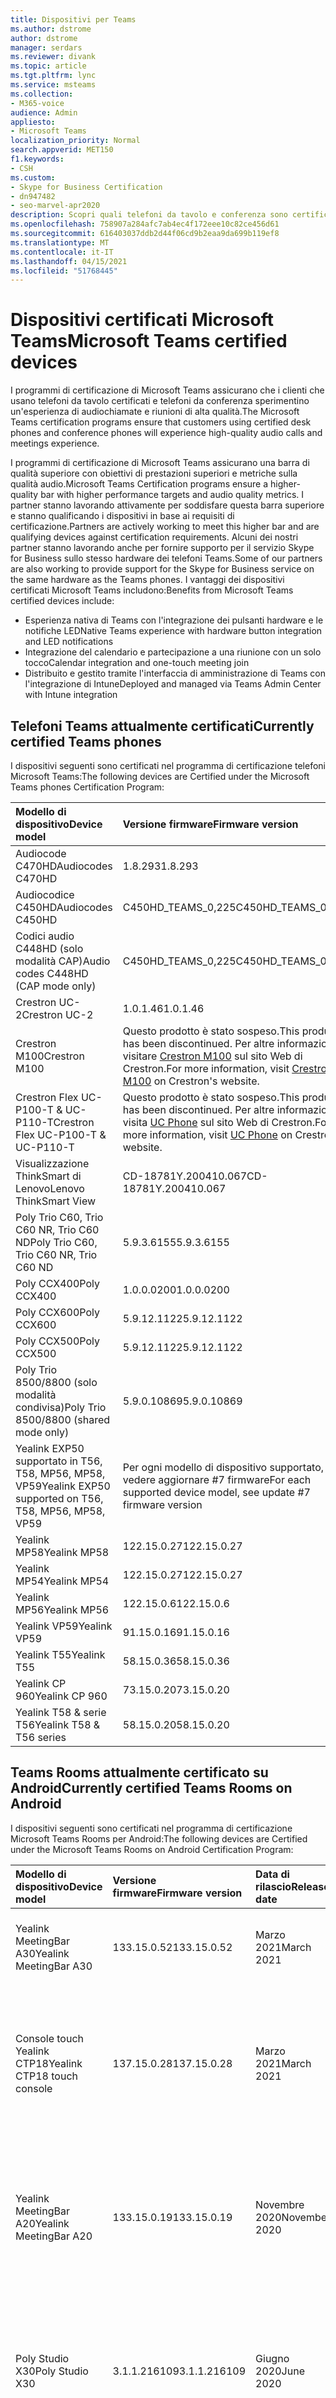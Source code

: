 ```yaml
---
title: Dispositivi per Teams
ms.author: dstrome
author: dstrome
manager: serdars
ms.reviewer: divank
ms.topic: article
ms.tgt.pltfrm: lync
ms.service: msteams
ms.collection:
- M365-voice
audience: Admin
appliesto:
- Microsoft Teams
localization_priority: Normal
search.appverid: MET150
f1.keywords:
- CSH
ms.custom:
- Skype for Business Certification
- dn947482
- seo-marvel-apr2020
description: Scopri quali telefoni da tavolo e conferenza sono certificati per Microsoft Teams per produrre i risultati migliori.
ms.openlocfilehash: 758907a284afc7ab4ec4f172eee10c82ce456d61
ms.sourcegitcommit: 616403037ddb2d44f06cd9b2eaa9da699b119ef8
ms.translationtype: MT
ms.contentlocale: it-IT
ms.lasthandoff: 04/15/2021
ms.locfileid: "51768445"
---
```

# <a name="microsoft-teams-certified-devices"></a><span data-ttu-id="6d711-103">Dispositivi certificati Microsoft Teams</span><span class="sxs-lookup"><span data-stu-id="6d711-103">Microsoft Teams certified devices</span></span>

<span data-ttu-id="6d711-104">I programmi di certificazione di Microsoft Teams assicurano che i clienti che usano telefoni da tavolo certificati e telefoni da conferenza sperimentino un'esperienza di audiochiamate e riunioni di alta qualità.</span><span class="sxs-lookup"><span data-stu-id="6d711-104">The Microsoft Teams certification programs ensure that customers using certified desk phones and conference phones will experience high-quality audio calls and meetings experience.</span></span>

<span data-ttu-id="6d711-105">I programmi di certificazione di Microsoft Teams assicurano una barra di qualità superiore con obiettivi di prestazioni superiori e metriche sulla qualità audio.</span><span class="sxs-lookup"><span data-stu-id="6d711-105">Microsoft Teams Certification programs ensure a higher-quality bar with higher performance targets and audio quality metrics.</span></span> <span data-ttu-id="6d711-106">I partner stanno lavorando attivamente per soddisfare questa barra superiore e stanno qualificando i dispositivi in base ai requisiti di certificazione.</span><span class="sxs-lookup"><span data-stu-id="6d711-106">Partners are actively working to meet this higher bar and are qualifying devices against certification requirements.</span></span> <span data-ttu-id="6d711-107">Alcuni dei nostri partner stanno lavorando anche per fornire supporto per il servizio Skype for Business sullo stesso hardware dei telefoni Teams.</span><span class="sxs-lookup"><span data-stu-id="6d711-107">Some of our partners are also working to provide support for the Skype for Business service on the same hardware as the Teams phones.</span></span> <span data-ttu-id="6d711-108">I vantaggi dei dispositivi certificati Microsoft Teams includono:</span><span class="sxs-lookup"><span data-stu-id="6d711-108">Benefits from Microsoft Teams certified devices include:</span></span>

- <span data-ttu-id="6d711-109">Esperienza nativa di Teams con l'integrazione dei pulsanti hardware e le notifiche LED</span><span class="sxs-lookup"><span data-stu-id="6d711-109">Native Teams experience with hardware button integration and LED notifications</span></span>
- <span data-ttu-id="6d711-110">Integrazione del calendario e partecipazione a una riunione con un solo tocco</span><span class="sxs-lookup"><span data-stu-id="6d711-110">Calendar integration and one-touch meeting join</span></span>
- <span data-ttu-id="6d711-111">Distribuito e gestito tramite l'interfaccia di amministrazione di Teams con l'integrazione di Intune</span><span class="sxs-lookup"><span data-stu-id="6d711-111">Deployed and managed via Teams Admin Center with Intune integration</span></span>

## <a name="currently-certified-teams-phones"></a><span data-ttu-id="6d711-112">Telefoni Teams attualmente certificati</span><span class="sxs-lookup"><span data-stu-id="6d711-112">Currently certified Teams phones</span></span>

<span data-ttu-id="6d711-113">I dispositivi seguenti sono certificati nel programma di certificazione telefoni Microsoft Teams:</span><span class="sxs-lookup"><span data-stu-id="6d711-113">The following devices are Certified under the Microsoft Teams phones Certification Program:</span></span>

|<span data-ttu-id="6d711-114">Modello di dispositivo</span><span class="sxs-lookup"><span data-stu-id="6d711-114">Device model</span></span>                         | <span data-ttu-id="6d711-115">Versione firmware</span><span class="sxs-lookup"><span data-stu-id="6d711-115">Firmware version</span></span>                                                                                                                                                                                                                           | <span data-ttu-id="6d711-116">Data di rilascio</span><span class="sxs-lookup"><span data-stu-id="6d711-116">Release date</span></span>
|:---------------------------------------|:-------------------------------------------------------------------------------------------------------------------------------------------------------------------------------------------------------------------------------------------|:-----------------------------|
| <span data-ttu-id="6d711-117">Audiocode C470HD</span><span class="sxs-lookup"><span data-stu-id="6d711-117">Audiocodes C470HD</span></span>                      | <span data-ttu-id="6d711-118">1.8.293</span><span class="sxs-lookup"><span data-stu-id="6d711-118">1.8.293</span></span>                                                  | <span data-ttu-id="6d711-119">Gennaio 2021</span><span class="sxs-lookup"><span data-stu-id="6d711-119">January 2021</span></span>                 |
| <span data-ttu-id="6d711-120">Audiocodice C450HD</span><span class="sxs-lookup"><span data-stu-id="6d711-120">Audiocodes C450HD</span></span>                      | <span data-ttu-id="6d711-121">C450HD_TEAMS_0,225</span><span class="sxs-lookup"><span data-stu-id="6d711-121">C450HD_TEAMS_0.225</span></span>                                       | <span data-ttu-id="6d711-122">Marzo 2019</span><span class="sxs-lookup"><span data-stu-id="6d711-122">March 2019</span></span>                   |
| <span data-ttu-id="6d711-123">Codici audio C448HD (solo modalità CAP)</span><span class="sxs-lookup"><span data-stu-id="6d711-123">Audio codes C448HD (CAP mode only)</span></span>      | <span data-ttu-id="6d711-124">C450HD_TEAMS_0,225</span><span class="sxs-lookup"><span data-stu-id="6d711-124">C450HD_TEAMS_0.225</span></span>                                       | <span data-ttu-id="6d711-125">Marzo 2019</span><span class="sxs-lookup"><span data-stu-id="6d711-125">March 2019</span></span>                   |
|<span data-ttu-id="6d711-126">Crestron UC-2</span><span class="sxs-lookup"><span data-stu-id="6d711-126">Crestron UC-2</span></span>                           |<span data-ttu-id="6d711-127">1.0.1.46</span><span class="sxs-lookup"><span data-stu-id="6d711-127">1.0.1.46</span></span>                                                  | <span data-ttu-id="6d711-128">Luglio 2020</span><span class="sxs-lookup"><span data-stu-id="6d711-128">July 2020</span></span>                    |
| <span data-ttu-id="6d711-129">Crestron M100</span><span class="sxs-lookup"><span data-stu-id="6d711-129">Crestron M100</span></span>                          | <span data-ttu-id="6d711-130">Questo prodotto è stato sospeso.</span><span class="sxs-lookup"><span data-stu-id="6d711-130">This product has been discontinued.</span></span> <span data-ttu-id="6d711-131">Per altre informazioni, visitare [Crestron M100](https://www.crestron.com/Products/Workspace-Solutions/Unified-Communications/Crestron-Flex-Tabletop-Conferencing-Systems/UC-M100-T) sul sito Web di Crestron.</span><span class="sxs-lookup"><span data-stu-id="6d711-131">For more information, visit [Crestron M100](https://www.crestron.com/Products/Workspace-Solutions/Unified-Communications/Crestron-Flex-Tabletop-Conferencing-Systems/UC-M100-T) on Crestron's website.</span></span> | <span data-ttu-id="6d711-132">Non più in produzione (11/5/2020)</span><span class="sxs-lookup"><span data-stu-id="6d711-132">Discontinued (5/11/2020)</span></span> |
| <span data-ttu-id="6d711-133">Crestron Flex UC-P100-T & UC-P110-T</span><span class="sxs-lookup"><span data-stu-id="6d711-133">Crestron Flex UC-P100-T & UC-P110-T</span></span>    | <span data-ttu-id="6d711-134">Questo prodotto è stato sospeso.</span><span class="sxs-lookup"><span data-stu-id="6d711-134">This product has been discontinued.</span></span> <span data-ttu-id="6d711-135">Per altre informazioni, visita [UC Phone](https://www.crestron.com/Products/Workspace-Solutions/Unified-Communications/Crestron-Flex-Accessories/UC-PHONE-T-PLUS) sul sito Web di Crestron.</span><span class="sxs-lookup"><span data-stu-id="6d711-135">For more information, visit [UC Phone](https://www.crestron.com/Products/Workspace-Solutions/Unified-Communications/Crestron-Flex-Accessories/UC-PHONE-T-PLUS) on Crestron's website.</span></span>                  | <span data-ttu-id="6d711-136">Non più in produzione (11/5/2020)</span><span class="sxs-lookup"><span data-stu-id="6d711-136">Discontinued (5/11/2020)</span></span> |
| <span data-ttu-id="6d711-137">Visualizzazione ThinkSmart di Lenovo</span><span class="sxs-lookup"><span data-stu-id="6d711-137">Lenovo ThinkSmart View</span></span>                 | <span data-ttu-id="6d711-138">CD-18781Y.200410.067</span><span class="sxs-lookup"><span data-stu-id="6d711-138">CD-18781Y.200410.067</span></span>                                                                                                                                                                                                                       | <span data-ttu-id="6d711-139">Aprile 2020</span><span class="sxs-lookup"><span data-stu-id="6d711-139">April 2020</span></span>                   |
| <span data-ttu-id="6d711-140">Poly Trio C60, Trio C60 NR, Trio C60 ND</span><span class="sxs-lookup"><span data-stu-id="6d711-140">Poly Trio C60, Trio C60 NR, Trio C60 ND</span></span> | <span data-ttu-id="6d711-141">5.9.3.6155</span><span class="sxs-lookup"><span data-stu-id="6d711-141">5.9.3.6155</span></span>                                                                                                                                                                                                                                 | <span data-ttu-id="6d711-142">Aprile 2020</span><span class="sxs-lookup"><span data-stu-id="6d711-142">April 2020</span></span>                   |
| <span data-ttu-id="6d711-143">Poly CCX400</span><span class="sxs-lookup"><span data-stu-id="6d711-143">Poly CCX400</span></span>                            | <span data-ttu-id="6d711-144">1.0.0.0200</span><span class="sxs-lookup"><span data-stu-id="6d711-144">1.0.0.0200</span></span>                                                                                                                                                                                                                                 | <span data-ttu-id="6d711-145">Gennaio 2020</span><span class="sxs-lookup"><span data-stu-id="6d711-145">January 2020</span></span>                 |
| <span data-ttu-id="6d711-146">Poly CCX600</span><span class="sxs-lookup"><span data-stu-id="6d711-146">Poly CCX600</span></span>                            | <span data-ttu-id="6d711-147">5.9.12.1122</span><span class="sxs-lookup"><span data-stu-id="6d711-147">5.9.12.1122</span></span>                                                                                                                                                                                                                                | <span data-ttu-id="6d711-148">Gennaio 2020</span><span class="sxs-lookup"><span data-stu-id="6d711-148">January 2020</span></span>                 |
| <span data-ttu-id="6d711-149">Poly CCX500</span><span class="sxs-lookup"><span data-stu-id="6d711-149">Poly CCX500</span></span>                            | <span data-ttu-id="6d711-150">5.9.12.1122</span><span class="sxs-lookup"><span data-stu-id="6d711-150">5.9.12.1122</span></span>                                                                                                                                                                                                                                | <span data-ttu-id="6d711-151">Dicembre 2019</span><span class="sxs-lookup"><span data-stu-id="6d711-151">December 2019</span></span>                |
| <span data-ttu-id="6d711-152">Poly Trio 8500/8800 (solo modalità condivisa)</span><span class="sxs-lookup"><span data-stu-id="6d711-152">Poly Trio 8500/8800 (shared mode only)</span></span> | <span data-ttu-id="6d711-153">5.9.0.10869</span><span class="sxs-lookup"><span data-stu-id="6d711-153">5.9.0.10869</span></span>                                                                                                                                                                                                                                | <span data-ttu-id="6d711-154">Giugno 2019</span><span class="sxs-lookup"><span data-stu-id="6d711-154">June 2019</span></span>                    |
| <span data-ttu-id="6d711-155">Yealink EXP50 supportato in T56, T58, MP56, MP58, VP59</span><span class="sxs-lookup"><span data-stu-id="6d711-155">Yealink EXP50 supported on T56, T58, MP56, MP58, VP59</span></span>| <span data-ttu-id="6d711-156">Per ogni modello di dispositivo supportato, vedere aggiornare #7 firmware</span><span class="sxs-lookup"><span data-stu-id="6d711-156">For each supported device model, see update #7 firmware version</span></span> | <span data-ttu-id="6d711-157">Gennaio 2021</span><span class="sxs-lookup"><span data-stu-id="6d711-157">January 2021</span></span> |
| <span data-ttu-id="6d711-158">Yealink MP58</span><span class="sxs-lookup"><span data-stu-id="6d711-158">Yealink MP58</span></span> | <span data-ttu-id="6d711-159">122.15.0.27</span><span class="sxs-lookup"><span data-stu-id="6d711-159">122.15.0.27</span></span>| <span data-ttu-id="6d711-160">Dicembre 2020</span><span class="sxs-lookup"><span data-stu-id="6d711-160">December 2020</span></span> |
| <span data-ttu-id="6d711-161">Yealink MP54</span><span class="sxs-lookup"><span data-stu-id="6d711-161">Yealink MP54</span></span> | <span data-ttu-id="6d711-162">122.15.0.27</span><span class="sxs-lookup"><span data-stu-id="6d711-162">122.15.0.27</span></span>| <span data-ttu-id="6d711-163">Novembre 2020</span><span class="sxs-lookup"><span data-stu-id="6d711-163">November 2020</span></span> |
| <span data-ttu-id="6d711-164">Yealink MP56</span><span class="sxs-lookup"><span data-stu-id="6d711-164">Yealink MP56</span></span> | <span data-ttu-id="6d711-165">122.15.0.6</span><span class="sxs-lookup"><span data-stu-id="6d711-165">122.15.0.6</span></span> | <span data-ttu-id="6d711-166">Marzo 2020</span><span class="sxs-lookup"><span data-stu-id="6d711-166">March 2020</span></span>    |
| <span data-ttu-id="6d711-167">Yealink VP59</span><span class="sxs-lookup"><span data-stu-id="6d711-167">Yealink VP59</span></span> | <span data-ttu-id="6d711-168">91.15.0.16</span><span class="sxs-lookup"><span data-stu-id="6d711-168">91.15.0.16</span></span> | <span data-ttu-id="6d711-169">Giugno 2019</span><span class="sxs-lookup"><span data-stu-id="6d711-169">June 2019</span></span>     |
| <span data-ttu-id="6d711-170">Yealink T55</span><span class="sxs-lookup"><span data-stu-id="6d711-170">Yealink T55</span></span>  | <span data-ttu-id="6d711-171">58.15.0.36</span><span class="sxs-lookup"><span data-stu-id="6d711-171">58.15.0.36</span></span> | <span data-ttu-id="6d711-172">Maggio 2019</span><span class="sxs-lookup"><span data-stu-id="6d711-172">May 2019</span></span>      |
| <span data-ttu-id="6d711-173">Yealink CP 960</span><span class="sxs-lookup"><span data-stu-id="6d711-173">Yealink CP 960</span></span>| <span data-ttu-id="6d711-174">73.15.0.20</span><span class="sxs-lookup"><span data-stu-id="6d711-174">73.15.0.20</span></span> | <span data-ttu-id="6d711-175">Dicembre 2018</span><span class="sxs-lookup"><span data-stu-id="6d711-175">December 2018</span></span>|
| <span data-ttu-id="6d711-176">Yealink T58 & serie T56</span><span class="sxs-lookup"><span data-stu-id="6d711-176">Yealink T58 & T56 series</span></span> | <span data-ttu-id="6d711-177">58.15.0.20</span><span class="sxs-lookup"><span data-stu-id="6d711-177">58.15.0.20</span></span> | <span data-ttu-id="6d711-178">Dicembre 2018</span><span class="sxs-lookup"><span data-stu-id="6d711-178">December 2018</span></span> |

## <a name="currently-certified-teams-rooms-on-android"></a><span data-ttu-id="6d711-179">Teams Rooms attualmente certificato su Android</span><span class="sxs-lookup"><span data-stu-id="6d711-179">Currently certified Teams Rooms on Android</span></span>

<span data-ttu-id="6d711-180">I dispositivi seguenti sono certificati nel programma di certificazione Microsoft Teams Rooms per Android:</span><span class="sxs-lookup"><span data-stu-id="6d711-180">The following devices are Certified under the Microsoft Teams Rooms on Android Certification Program:</span></span>

| <span data-ttu-id="6d711-181">Modello di dispositivo</span><span class="sxs-lookup"><span data-stu-id="6d711-181">Device model</span></span> | <span data-ttu-id="6d711-182">Versione firmware</span><span class="sxs-lookup"><span data-stu-id="6d711-182">Firmware version</span></span> | <span data-ttu-id="6d711-183">Data di rilascio</span><span class="sxs-lookup"><span data-stu-id="6d711-183">Release date</span></span>  | <span data-ttu-id="6d711-184">Dimensioni della sala</span><span class="sxs-lookup"><span data-stu-id="6d711-184">Room size</span></span>                                        |
|:------------------------|:-----------------|:--------------|:----------------------------------------------------------|
| <span data-ttu-id="6d711-185">Yealink MeetingBar A30</span><span class="sxs-lookup"><span data-stu-id="6d711-185">Yealink MeetingBar A30</span></span>       | <span data-ttu-id="6d711-186">133.15.0.52</span><span class="sxs-lookup"><span data-stu-id="6d711-186">133.15.0.52</span></span>    | <span data-ttu-id="6d711-187">Marzo 2021</span><span class="sxs-lookup"><span data-stu-id="6d711-187">March 2021</span></span> | <span data-ttu-id="6d711-188">Sala di medie dimensioni (4,5 m x 6m)</span><span class="sxs-lookup"><span data-stu-id="6d711-188">Medium size room (4.5m x 6m)</span></span> |
| <span data-ttu-id="6d711-189">Console touch Yealink CTP18</span><span class="sxs-lookup"><span data-stu-id="6d711-189">Yealink CTP18 touch console</span></span>  | <span data-ttu-id="6d711-190">137.15.0.28</span><span class="sxs-lookup"><span data-stu-id="6d711-190">137.15.0.28</span></span>    | <span data-ttu-id="6d711-191">Marzo 2021</span><span class="sxs-lookup"><span data-stu-id="6d711-191">March 2021</span></span> | <span data-ttu-id="6d711-192">Compatibile con Yealink MeetingBar A20 e Yealink MeetingBar A30</span><span class="sxs-lookup"><span data-stu-id="6d711-192">Compatible with Yealink MeetingBar A20 and Yealink MeetingBar A30</span></span> |
| <span data-ttu-id="6d711-193">Yealink MeetingBar A20</span><span class="sxs-lookup"><span data-stu-id="6d711-193">Yealink MeetingBar A20</span></span>  | <span data-ttu-id="6d711-194">133.15.0.19</span><span class="sxs-lookup"><span data-stu-id="6d711-194">133.15.0.19</span></span>      | <span data-ttu-id="6d711-195">Novembre 2020</span><span class="sxs-lookup"><span data-stu-id="6d711-195">November 2020</span></span> | <span data-ttu-id="6d711-196">Focus room(3m x 3m)</span><span class="sxs-lookup"><span data-stu-id="6d711-196">Focus room(3m x 3m)</span></span> </br> <span data-ttu-id="6d711-197">Sala riunioni di piccole dimensioni(4,5 m x 4,5 m)</span><span class="sxs-lookup"><span data-stu-id="6d711-197">Small meeting room(4.5m x 4.5m)</span></span> |
| <span data-ttu-id="6d711-198">Poly Studio X30</span><span class="sxs-lookup"><span data-stu-id="6d711-198">Poly Studio X30</span></span>         | <span data-ttu-id="6d711-199">3.1.1.216109</span><span class="sxs-lookup"><span data-stu-id="6d711-199">3.1.1.216109</span></span>     | <span data-ttu-id="6d711-200">Giugno 2020</span><span class="sxs-lookup"><span data-stu-id="6d711-200">June 2020</span></span>     | <span data-ttu-id="6d711-201">Focus room(3m x 3m)</span><span class="sxs-lookup"><span data-stu-id="6d711-201">Focus room(3m x 3m)</span></span> </br> <span data-ttu-id="6d711-202">Sala riunioni di piccole dimensioni(4,5 m x 4,5 m)</span><span class="sxs-lookup"><span data-stu-id="6d711-202">Small meeting room(4.5m x 4.5m)</span></span> |
| <span data-ttu-id="6d711-203">Poly Studio X50</span><span class="sxs-lookup"><span data-stu-id="6d711-203">Poly Studio X50</span></span>         | <span data-ttu-id="6d711-204">3.1.1.216109</span><span class="sxs-lookup"><span data-stu-id="6d711-204">3.1.1.216109</span></span>     | <span data-ttu-id="6d711-205">Giugno 2020</span><span class="sxs-lookup"><span data-stu-id="6d711-205">June 2020</span></span>     | <span data-ttu-id="6d711-206">Focus room(3m x 3m)</span><span class="sxs-lookup"><span data-stu-id="6d711-206">Focus room(3m x 3m)</span></span> </br> <span data-ttu-id="6d711-207">Sala riunioni di piccole dimensioni(4,5 m x 4,5 m)</span><span class="sxs-lookup"><span data-stu-id="6d711-207">Small meeting room(4.5m x 4.5m)</span></span> |
| <span data-ttu-id="6d711-208">Poly TC8</span><span class="sxs-lookup"><span data-stu-id="6d711-208">Poly TC8</span></span>                | <span data-ttu-id="6d711-209">3.3.2.210441</span><span class="sxs-lookup"><span data-stu-id="6d711-209">3.3.2.210441</span></span>     | <span data-ttu-id="6d711-210">Marzo 2021</span><span class="sxs-lookup"><span data-stu-id="6d711-210">March 2021</span></span>    | <span data-ttu-id="6d711-211">Compatibile con Poly Studio X30 e Poly Studio X50</span><span class="sxs-lookup"><span data-stu-id="6d711-211">Compatible with Poly Studio X30 and Poly Studio X50</span></span> |
| <span data-ttu-id="6d711-212">Yealink VC210</span><span class="sxs-lookup"><span data-stu-id="6d711-212">Yealink VC210</span></span>           | <span data-ttu-id="6d711-213">118.15.0.14</span><span class="sxs-lookup"><span data-stu-id="6d711-213">118.15.0.14</span></span>      | <span data-ttu-id="6d711-214">Febbraio 2020</span><span class="sxs-lookup"><span data-stu-id="6d711-214">February 2020</span></span> | <span data-ttu-id="6d711-215">Focus room(3m x 3m)</span><span class="sxs-lookup"><span data-stu-id="6d711-215">Focus room(3m x 3m)</span></span> </br> <span data-ttu-id="6d711-216">Sala riunioni di piccole dimensioni(4,5 m x 4,5 m)</span><span class="sxs-lookup"><span data-stu-id="6d711-216">Small meeting room(4.5m x 4.5m)</span></span> |

## <a name="currently-certified-teams-displays"></a><span data-ttu-id="6d711-217">Schermi di Teams attualmente certificati</span><span class="sxs-lookup"><span data-stu-id="6d711-217">Currently certified Teams Displays</span></span>

<span data-ttu-id="6d711-218">I dispositivi seguenti sono certificati nel programma di certificazione Microsoft Teams Displays Android:</span><span class="sxs-lookup"><span data-stu-id="6d711-218">The following devices are Certified under the Microsoft Teams Displays Android Certification Program:</span></span>

| <span data-ttu-id="6d711-219">Modello di dispositivo</span><span class="sxs-lookup"><span data-stu-id="6d711-219">Device model</span></span> | <span data-ttu-id="6d711-220">Versione firmware</span><span class="sxs-lookup"><span data-stu-id="6d711-220">Firmware version</span></span> | <span data-ttu-id="6d711-221">Data di rilascio</span><span class="sxs-lookup"><span data-stu-id="6d711-221">Release date</span></span>  |
|:------------------------|:-----------------|:--------------|
|<span data-ttu-id="6d711-222">Visualizzazione ThinkSmart di Lenovo</span><span class="sxs-lookup"><span data-stu-id="6d711-222">Lenovo ThinkSmart View</span></span>|<span data-ttu-id="6d711-223">CD-18781Y.201006.099</span><span class="sxs-lookup"><span data-stu-id="6d711-223">CD-18781Y.201006.099</span></span>|<span data-ttu-id="6d711-224">Ottobre 2020</span><span class="sxs-lookup"><span data-stu-id="6d711-224">October 2020</span></span> |

## <a name="currently-certified-teams-panels"></a><span data-ttu-id="6d711-225">Pannelli di Teams attualmente certificati</span><span class="sxs-lookup"><span data-stu-id="6d711-225">Currently certified Teams panels</span></span>
<span data-ttu-id="6d711-226">I dispositivi seguenti sono certificati nel programma di certificazione dei pannelli di Microsoft Teams:</span><span class="sxs-lookup"><span data-stu-id="6d711-226">The following devices are Certified under the Microsoft Teams panels Certification Program:</span></span>

| <span data-ttu-id="6d711-227">Modello di dispositivo</span><span class="sxs-lookup"><span data-stu-id="6d711-227">Device model</span></span>| <span data-ttu-id="6d711-228">Versione firmware</span><span class="sxs-lookup"><span data-stu-id="6d711-228">Firmware version</span></span> | <span data-ttu-id="6d711-229">Data di rilascio</span><span class="sxs-lookup"><span data-stu-id="6d711-229">Release date</span></span>  |                                         
|:------------------------|:-----------------|:--------------|
|<span data-ttu-id="6d711-230">Crestron TSS-770</span><span class="sxs-lookup"><span data-stu-id="6d711-230">Crestron TSS-770</span></span> | <span data-ttu-id="6d711-231">1.003.0082</span><span class="sxs-lookup"><span data-stu-id="6d711-231">1.003.0082</span></span> |<span data-ttu-id="6d711-232">Febbraio 2021</span><span class="sxs-lookup"><span data-stu-id="6d711-232">February 2021</span></span> |
|<span data-ttu-id="6d711-233">Crestron TSS-1070</span><span class="sxs-lookup"><span data-stu-id="6d711-233">Crestron TSS-1070</span></span> | <span data-ttu-id="6d711-234">1.003.0082</span><span class="sxs-lookup"><span data-stu-id="6d711-234">1.003.0082</span></span> |<span data-ttu-id="6d711-235">Febbraio 2021</span><span class="sxs-lookup"><span data-stu-id="6d711-235">February 2021</span></span> |

### <a name="product-release-information-for-teams-phones"></a><span data-ttu-id="6d711-236">Informazioni sulla versione del prodotto per i telefoni Teams</span><span class="sxs-lookup"><span data-stu-id="6d711-236">Product release information for Teams phones</span></span>

<span data-ttu-id="6d711-237">Di seguito sono riportate le versioni più recenti dell'app per telefono e del firmware di Teams.</span><span class="sxs-lookup"><span data-stu-id="6d711-237">The following are the latest Teams phone app and firmware versions.</span></span>

#### <a name="app-versions"></a><span data-ttu-id="6d711-238">Versioni delle app</span><span class="sxs-lookup"><span data-stu-id="6d711-238">App versions</span></span>

| <span data-ttu-id="6d711-239">Rilascio del prodotto</span><span class="sxs-lookup"><span data-stu-id="6d711-239">Product release</span></span> | <span data-ttu-id="6d711-240">Data di rilascio</span><span class="sxs-lookup"><span data-stu-id="6d711-240">Release date</span></span>  | <span data-ttu-id="6d711-241">Versione dell'app Microsoft Teams</span><span class="sxs-lookup"><span data-stu-id="6d711-241">Microsoft Teams app version</span></span> | <span data-ttu-id="6d711-242">Versione del portale aziendale</span><span class="sxs-lookup"><span data-stu-id="6d711-242">Company Portal version</span></span> | <span data-ttu-id="6d711-243">Versione dell'agente di amministrazione</span><span class="sxs-lookup"><span data-stu-id="6d711-243">Admin Agent version</span></span> |
|:----------------|:--------------|:----------------------------|:-----------------------|:--------------------|
| <span data-ttu-id="6d711-244">Aggiornamento #1A 2021</span><span class="sxs-lookup"><span data-stu-id="6d711-244">2021 Update #1A</span></span> | <span data-ttu-id="6d711-245">5 aprile 2021</span><span class="sxs-lookup"><span data-stu-id="6d711-245">April 5th, 2021</span></span>  |<span data-ttu-id="6d711-246">1449/1.0.94.2021033002</span><span class="sxs-lookup"><span data-stu-id="6d711-246">1449/1.0.94.2021033002</span></span>|  <span data-ttu-id="6d711-247">5.0.5045.0</span><span class="sxs-lookup"><span data-stu-id="6d711-247">5.0.5045.0</span></span> |  <span data-ttu-id="6d711-248">1.0.0.202101280722.product (253)</span><span class="sxs-lookup"><span data-stu-id="6d711-248">1.0.0.202101280722.product (253)</span></span> |
| <span data-ttu-id="6d711-249">Aggiornamento 2021 #1</span><span class="sxs-lookup"><span data-stu-id="6d711-249">2021 Update #1</span></span>  | <span data-ttu-id="6d711-250">26 marzo 2021</span><span class="sxs-lookup"><span data-stu-id="6d711-250">March 26, 2021</span></span>  |<span data-ttu-id="6d711-251">1449/1.0.94.2021022403</span><span class="sxs-lookup"><span data-stu-id="6d711-251">1449/1.0.94.2021022403</span></span> |  <span data-ttu-id="6d711-252">5.0.5045.0</span><span class="sxs-lookup"><span data-stu-id="6d711-252">5.0.5045.0</span></span> |  <span data-ttu-id="6d711-253">1.0.0.202101280722.product (253)</span><span class="sxs-lookup"><span data-stu-id="6d711-253">1.0.0.202101280722.product (253)</span></span> |
| <span data-ttu-id="6d711-254">Aggiornamento 2020 #7</span><span class="sxs-lookup"><span data-stu-id="6d711-254">2020 Update #7</span></span>  | <span data-ttu-id="6d711-255">8 dicembre 2020</span><span class="sxs-lookup"><span data-stu-id="6d711-255">December 8, 2020</span></span>  |<span data-ttu-id="6d711-256">1449/1.0.94.2020111101</span><span class="sxs-lookup"><span data-stu-id="6d711-256">1449/1.0.94.2020111101</span></span> | <span data-ttu-id="6d711-257">5.0.4927.0</span><span class="sxs-lookup"><span data-stu-id="6d711-257">5.0.4927.0</span></span>            | <span data-ttu-id="6d711-258">1.0.0.202010121132.product (223)</span><span class="sxs-lookup"><span data-stu-id="6d711-258">1.0.0.202010121132.product (223)</span></span> |
| <span data-ttu-id="6d711-259">Aggiornamento 2020 #6</span><span class="sxs-lookup"><span data-stu-id="6d711-259">2020 Update #6</span></span>  | <span data-ttu-id="6d711-260">12 ottobre 2020</span><span class="sxs-lookup"><span data-stu-id="6d711-260">October 12, 2020</span></span>  |<span data-ttu-id="6d711-261">1449/1.0.94.2020091801</span><span class="sxs-lookup"><span data-stu-id="6d711-261">1449/1.0.94.2020091801</span></span>     | <span data-ttu-id="6d711-262">5.0.4912.0</span><span class="sxs-lookup"><span data-stu-id="6d711-262">5.0.4912.0</span></span>             | <span data-ttu-id="6d711-263">1.0.0.202006290446.product(216)</span><span class="sxs-lookup"><span data-stu-id="6d711-263">1.0.0.202006290446.product(216)</span></span> |
| <span data-ttu-id="6d711-264">Aggiornamento 2020 #5</span><span class="sxs-lookup"><span data-stu-id="6d711-264">2020 Update #5</span></span>  | <span data-ttu-id="6d711-265">31 agosto 2020</span><span class="sxs-lookup"><span data-stu-id="6d711-265">August 31, 2020</span></span> | <span data-ttu-id="6d711-266">1449/1.0.94.2020071702</span><span class="sxs-lookup"><span data-stu-id="6d711-266">1449/1.0.94.2020071702</span></span>    | <span data-ttu-id="6d711-267">5.0.4867.0</span><span class="sxs-lookup"><span data-stu-id="6d711-267">5.0.4867.0</span></span>             | <span data-ttu-id="6d711-268">1.0.0.202006290446.product(216)</span><span class="sxs-lookup"><span data-stu-id="6d711-268">1.0.0.202006290446.product(216)</span></span> |
| <span data-ttu-id="6d711-269">Aggiornamento 2020 #4</span><span class="sxs-lookup"><span data-stu-id="6d711-269">2020 Update #4</span></span>  | <span data-ttu-id="6d711-270">30 giugno 2020</span><span class="sxs-lookup"><span data-stu-id="6d711-270">June 30, 2020</span></span> | <span data-ttu-id="6d711-271">1449/1.0.94.2020051601</span><span class="sxs-lookup"><span data-stu-id="6d711-271">1449/1.0.94.2020051601</span></span>      | <span data-ttu-id="6d711-272">5.0.4771.0</span><span class="sxs-lookup"><span data-stu-id="6d711-272">5.0.4771.0</span></span>             | <span data-ttu-id="6d711-273">1.0.0.202005060552</span><span class="sxs-lookup"><span data-stu-id="6d711-273">1.0.0.202005060552</span></span>  |
| <span data-ttu-id="6d711-274">Aggiornamento 2020 #3</span><span class="sxs-lookup"><span data-stu-id="6d711-274">2020 Update #3</span></span>  | <span data-ttu-id="6d711-275">13 maggio 2020</span><span class="sxs-lookup"><span data-stu-id="6d711-275">May 13, 2020</span></span>  | <span data-ttu-id="6d711-276">1449/1.0.94.2020040801</span><span class="sxs-lookup"><span data-stu-id="6d711-276">1449/1.0.94.2020040801</span></span>      | <span data-ttu-id="6d711-277">5.0.4715.0</span><span class="sxs-lookup"><span data-stu-id="6d711-277">5.0.4715.0</span></span>             | <span data-ttu-id="6d711-278">1.210</span><span class="sxs-lookup"><span data-stu-id="6d711-278">1.210</span></span>               |

#### <a name="firmware-versions"></a><span data-ttu-id="6d711-279">Versioni firmware</span><span class="sxs-lookup"><span data-stu-id="6d711-279">Firmware versions</span></span>

<span data-ttu-id="6d711-280">Quando si installa una nuova versione del firmware nel dispositivo, è possibile determinare le versioni installate corrispondenti dell'app Microsoft Teams, del portale aziendale e dell'agente di amministrazione.</span><span class="sxs-lookup"><span data-stu-id="6d711-280">When you install a new firmware version on your device, you can determine the corresponding installed versions of the Microsoft Teams app, Company Portal, and Admin Agent.</span></span> <span data-ttu-id="6d711-281">Trovare la versione del prodotto nella **colonna Rilascio** prodotto incluso e quindi cercare il rilascio del prodotto nella tabella delle versioni **delle app** precedente.</span><span class="sxs-lookup"><span data-stu-id="6d711-281">Find the product release in the **Included product release** column, and then look up the product release in the preceding **App versions** table.</span></span>

| <span data-ttu-id="6d711-282">Modello di dispositivo</span><span class="sxs-lookup"><span data-stu-id="6d711-282">Device model</span></span>        | <span data-ttu-id="6d711-283">Versione firmware</span><span class="sxs-lookup"><span data-stu-id="6d711-283">Firmware version</span></span>     | <span data-ttu-id="6d711-284">Rilascio del prodotto incluso</span><span class="sxs-lookup"><span data-stu-id="6d711-284">Included product release</span></span>  |
|:--------------------|:---------------------|:-------------------------|
| <span data-ttu-id="6d711-285">Poly Trio C60</span><span class="sxs-lookup"><span data-stu-id="6d711-285">Poly Trio C60</span></span>   | <span data-ttu-id="6d711-286">7.0.2.1071</span><span class="sxs-lookup"><span data-stu-id="6d711-286">7.0.2.1071</span></span>  | <span data-ttu-id="6d711-287">Aggiornamento 2021 #1</span><span class="sxs-lookup"><span data-stu-id="6d711-287">2021 Update #1</span></span>                        |
| <span data-ttu-id="6d711-288">CCX400/CCX500/CCX600</span><span class="sxs-lookup"><span data-stu-id="6d711-288">CCX400/CCX500/CCX600</span></span>   | <span data-ttu-id="6d711-289">7.0.2.1072</span><span class="sxs-lookup"><span data-stu-id="6d711-289">7.0.2.1072</span></span>  | <span data-ttu-id="6d711-290">Aggiornamento 2021 #1</span><span class="sxs-lookup"><span data-stu-id="6d711-290">2021 Update #1</span></span>                 |
| <span data-ttu-id="6d711-291">Codici audio C448HD/C450HD/C470HD</span><span class="sxs-lookup"><span data-stu-id="6d711-291">Audio Codes C448HD/C450HD/C470HD</span></span>   | <span data-ttu-id="6d711-292">1.10.120</span><span class="sxs-lookup"><span data-stu-id="6d711-292">1.10.120</span></span>  | <span data-ttu-id="6d711-293">Aggiornamento 2021 #1</span><span class="sxs-lookup"><span data-stu-id="6d711-293">2021 Update #1</span></span>       |
| <span data-ttu-id="6d711-294">Yealink T55/T56/T58</span><span class="sxs-lookup"><span data-stu-id="6d711-294">Yealink T55/T56/T58</span></span>   | <span data-ttu-id="6d711-295">58.15.0.124</span><span class="sxs-lookup"><span data-stu-id="6d711-295">58.15.0.124</span></span>  | <span data-ttu-id="6d711-296">Aggiornamento 2021 #1</span><span class="sxs-lookup"><span data-stu-id="6d711-296">2021 Update #1</span></span>                      |
| <span data-ttu-id="6d711-297">Yealink VP59</span><span class="sxs-lookup"><span data-stu-id="6d711-297">Yealink VP59</span></span>   | <span data-ttu-id="6d711-298">91.15.0.58</span><span class="sxs-lookup"><span data-stu-id="6d711-298">91.15.0.58</span></span>  | <span data-ttu-id="6d711-299">Aggiornamento 2021 #1</span><span class="sxs-lookup"><span data-stu-id="6d711-299">2021 Update #1</span></span>                              |
| <span data-ttu-id="6d711-300">Yealink CP960</span><span class="sxs-lookup"><span data-stu-id="6d711-300">Yealink CP960</span></span>  |<span data-ttu-id="6d711-301">73.15.0.117</span><span class="sxs-lookup"><span data-stu-id="6d711-301">73.15.0.117</span></span>  | <span data-ttu-id="6d711-302">Aggiornamento 2021 #1</span><span class="sxs-lookup"><span data-stu-id="6d711-302">2021 Update #1</span></span>                              |
| <span data-ttu-id="6d711-303">Yealink MP56/MP54/MP58</span><span class="sxs-lookup"><span data-stu-id="6d711-303">Yealink MP56/MP54/MP58</span></span>  |<span data-ttu-id="6d711-304">122.15.0.36</span><span class="sxs-lookup"><span data-stu-id="6d711-304">122.15.0.36</span></span>  | <span data-ttu-id="6d711-305">Aggiornamento 2021 #1</span><span class="sxs-lookup"><span data-stu-id="6d711-305">2021 Update #1</span></span>                     |
| <span data-ttu-id="6d711-306">Crestron UC-2</span><span class="sxs-lookup"><span data-stu-id="6d711-306">Crestron UC-2</span></span>  |<span data-ttu-id="6d711-307">1.0.3.52</span><span class="sxs-lookup"><span data-stu-id="6d711-307">1.0.3.52</span></span> | <span data-ttu-id="6d711-308">Aggiornamento 2021 #1</span><span class="sxs-lookup"><span data-stu-id="6d711-308">2021 Update #1</span></span> |
| <span data-ttu-id="6d711-309">AudioCodes C448HD</span><span class="sxs-lookup"><span data-stu-id="6d711-309">AudioCodes C448HD</span></span>   | <span data-ttu-id="6d711-310">C450HD_TEAMS_1.8.288</span><span class="sxs-lookup"><span data-stu-id="6d711-310">C450HD_TEAMS_1.8.288</span></span>  | <span data-ttu-id="6d711-311">Aggiornamento 2020 #7</span><span class="sxs-lookup"><span data-stu-id="6d711-311">2020 Update #7</span></span>           |
| <span data-ttu-id="6d711-312">AudioCodes C450HD</span><span class="sxs-lookup"><span data-stu-id="6d711-312">AudioCodes C450HD</span></span>   | <span data-ttu-id="6d711-313">C450HD_TEAMS_1.8.288</span><span class="sxs-lookup"><span data-stu-id="6d711-313">C450HD_TEAMS_1.8.288</span></span>  | <span data-ttu-id="6d711-314">Aggiornamento 2020 #7</span><span class="sxs-lookup"><span data-stu-id="6d711-314">2020 Update #7</span></span>           |
| <span data-ttu-id="6d711-315">Crestron UC-2</span><span class="sxs-lookup"><span data-stu-id="6d711-315">Crestron UC-2</span></span>       | <span data-ttu-id="6d711-316">1.0.2.53</span><span class="sxs-lookup"><span data-stu-id="6d711-316">1.0.2.53</span></span>              | <span data-ttu-id="6d711-317">Aggiornamento 2020 #7</span><span class="sxs-lookup"><span data-stu-id="6d711-317">2020 Update #7</span></span>            |
| <span data-ttu-id="6d711-318">Visualizzazione ThinkSmart di Lenovo</span><span class="sxs-lookup"><span data-stu-id="6d711-318">Lenovo ThinkSmart View</span></span>|<span data-ttu-id="6d711-319">CD-18781Y.200922.098</span><span class="sxs-lookup"><span data-stu-id="6d711-319">CD-18781Y.200922.098</span></span> | <span data-ttu-id="6d711-320">Aggiornamento 2020 #6</span><span class="sxs-lookup"><span data-stu-id="6d711-320">2020 Update #6</span></span>           |
| <span data-ttu-id="6d711-321">Poly CCX400</span><span class="sxs-lookup"><span data-stu-id="6d711-321">Poly CCX400</span></span>         | <span data-ttu-id="6d711-322">6.2.23.0202</span><span class="sxs-lookup"><span data-stu-id="6d711-322">6.2.23.0202</span></span>       | <span data-ttu-id="6d711-323">Aggiornamento 2020 #7</span><span class="sxs-lookup"><span data-stu-id="6d711-323">2020 Update #7</span></span>           |
| <span data-ttu-id="6d711-324">Poly CCX500/CCX600</span><span class="sxs-lookup"><span data-stu-id="6d711-324">Poly CCX500/CCX600</span></span>  | <span data-ttu-id="6d711-325">6.2.23.0202</span><span class="sxs-lookup"><span data-stu-id="6d711-325">6.2.23.0202</span></span>         | <span data-ttu-id="6d711-326">Aggiornamento 2020 #7</span><span class="sxs-lookup"><span data-stu-id="6d711-326">2020 Update #7</span></span>          |
| <span data-ttu-id="6d711-327">Poly Trio C60</span><span class="sxs-lookup"><span data-stu-id="6d711-327">Poly Trio C60</span></span>       | <span data-ttu-id="6d711-328">6.2.23.0202</span><span class="sxs-lookup"><span data-stu-id="6d711-328">6.2.23.0202</span></span>          | <span data-ttu-id="6d711-329">Aggiornamento 2020 #7</span><span class="sxs-lookup"><span data-stu-id="6d711-329">2020 Update #7</span></span>          |
| <span data-ttu-id="6d711-330">Yealink T55/T56/T58</span><span class="sxs-lookup"><span data-stu-id="6d711-330">Yealink T55/T56/T58</span></span> | <span data-ttu-id="6d711-331">58.15.0.122</span><span class="sxs-lookup"><span data-stu-id="6d711-331">58.15.0.122</span></span>       | <span data-ttu-id="6d711-332">Aggiornamento 2020 #7</span><span class="sxs-lookup"><span data-stu-id="6d711-332">2020 Update #7</span></span>           |
| <span data-ttu-id="6d711-333">Yealink MP56</span><span class="sxs-lookup"><span data-stu-id="6d711-333">Yealink MP56</span></span>        | <span data-ttu-id="6d711-334">122.15.0.33</span><span class="sxs-lookup"><span data-stu-id="6d711-334">122.15.0.33</span></span>         | <span data-ttu-id="6d711-335">Aggiornamento 2020 #7</span><span class="sxs-lookup"><span data-stu-id="6d711-335">2020 Update #7</span></span>           |
| <span data-ttu-id="6d711-336">Yealink VP59</span><span class="sxs-lookup"><span data-stu-id="6d711-336">Yealink VP59</span></span>        | <span data-ttu-id="6d711-337">91.15.0.54</span><span class="sxs-lookup"><span data-stu-id="6d711-337">91.15.0.54</span></span>         | <span data-ttu-id="6d711-338">Aggiornamento 2020 #7</span><span class="sxs-lookup"><span data-stu-id="6d711-338">2020 Update #7</span></span>           |
| <span data-ttu-id="6d711-339">Yealink CP960</span><span class="sxs-lookup"><span data-stu-id="6d711-339">Yealink CP960</span></span>       | <span data-ttu-id="6d711-340">73.15.0.115</span><span class="sxs-lookup"><span data-stu-id="6d711-340">73.15.0.115</span></span>      | <span data-ttu-id="6d711-341">Aggiornamento 2020 #7</span><span class="sxs-lookup"><span data-stu-id="6d711-341">2020 Update #7</span></span>           |

<span data-ttu-id="6d711-342">Per informazioni sulle funzionalità supportate da questi dispositivi, vedere Set di funzionalità per i telefoni di [Microsoft Teams.](phones-for-teams.md)</span><span class="sxs-lookup"><span data-stu-id="6d711-342">See [Microsoft Teams phones feature set](phones-for-teams.md) for information on features supported by these devices.</span></span>

<span data-ttu-id="6d711-343">Vedere [Visualizzazione di Microsoft Teams](teams-displays.md).</span><span class="sxs-lookup"><span data-stu-id="6d711-343">See [Microsoft Teams displays](teams-displays.md).</span></span>

### <a name="product-release-information-for-teams-rooms-on-android"></a><span data-ttu-id="6d711-344">Informazioni sulla versione del prodotto per Teams Rooms su Android</span><span class="sxs-lookup"><span data-stu-id="6d711-344">Product release information for Teams Rooms on Android</span></span>

<span data-ttu-id="6d711-345">Di seguito sono riportate le versioni più recenti di Teams Rooms per l'app Android e il firmware.</span><span class="sxs-lookup"><span data-stu-id="6d711-345">The following are the latest Teams Rooms on Android app and firmware versions.</span></span>

#### <a name="app-versions"></a><span data-ttu-id="6d711-346">Versioni delle app</span><span class="sxs-lookup"><span data-stu-id="6d711-346">App versions</span></span>

| <span data-ttu-id="6d711-347">Rilascio del prodotto</span><span class="sxs-lookup"><span data-stu-id="6d711-347">Product release</span></span>| <span data-ttu-id="6d711-348">Data di rilascio</span><span class="sxs-lookup"><span data-stu-id="6d711-348">Release date</span></span> | <span data-ttu-id="6d711-349">Versione dell'app Microsoft Teams</span><span class="sxs-lookup"><span data-stu-id="6d711-349">Microsoft Teams app version</span></span> | <span data-ttu-id="6d711-350">Versione del portale aziendale</span><span class="sxs-lookup"><span data-stu-id="6d711-350">Company Portal version</span></span> | <span data-ttu-id="6d711-351">Versione dell'agente di amministrazione</span><span class="sxs-lookup"><span data-stu-id="6d711-351">Admin Agent version</span></span> |
|:----------------|:-------------|:----------------------------|:-----------------------|:--------------------|
| <span data-ttu-id="6d711-352">Aggiornamento 2021 #1</span><span class="sxs-lookup"><span data-stu-id="6d711-352">2021 Update #1</span></span>  |<span data-ttu-id="6d711-353">7 aprile 2021</span><span class="sxs-lookup"><span data-stu-id="6d711-353">April 7th, 2021</span></span>  |<span data-ttu-id="6d711-354">1449/1.0.96.2021020902(Yealink VC210)</span><span class="sxs-lookup"><span data-stu-id="6d711-354">1449/1.0.96.2021020902(Yealink VC210)</span></span>  |<span data-ttu-id="6d711-355">5.0.4927.0</span><span class="sxs-lookup"><span data-stu-id="6d711-355">5.0.4927.0</span></span>     |<span data-ttu-id="6d711-356">1.0.0.20201012132.product version code: 223</span><span class="sxs-lookup"><span data-stu-id="6d711-356">1.0.0.202010121132.product version code: 223</span></span> |
| <span data-ttu-id="6d711-357">Aggiornamento 2021 #1</span><span class="sxs-lookup"><span data-stu-id="6d711-357">2021 Update #1</span></span>  |<span data-ttu-id="6d711-358">5 aprile 2021</span><span class="sxs-lookup"><span data-stu-id="6d711-358">April 5th, 2021</span></span>  |<span data-ttu-id="6d711-359">1449/1.0.96.2021032002</span><span class="sxs-lookup"><span data-stu-id="6d711-359">1449/1.0.96.2021032002</span></span>  |<span data-ttu-id="6d711-360">5.0.4927.0</span><span class="sxs-lookup"><span data-stu-id="6d711-360">5.0.4927.0</span></span>     |<span data-ttu-id="6d711-361">1.0.0.20201012132.product version code: 223</span><span class="sxs-lookup"><span data-stu-id="6d711-361">1.0.0.202010121132.product version code: 223</span></span> |
| <span data-ttu-id="6d711-362">Aggiornamento 2020 #3</span><span class="sxs-lookup"><span data-stu-id="6d711-362">2020 Update #3</span></span>  |<span data-ttu-id="6d711-363">24 novembre 2020</span><span class="sxs-lookup"><span data-stu-id="6d711-363">November 24, 2020</span></span>  |<span data-ttu-id="6d711-364">1449/1.0.94.2020102101</span><span class="sxs-lookup"><span data-stu-id="6d711-364">1449/1.0.94.2020102101</span></span>  |<span data-ttu-id="6d711-365">5.0.4927.0</span><span class="sxs-lookup"><span data-stu-id="6d711-365">5.0.4927.0</span></span>     |<span data-ttu-id="6d711-366">1.0.0.202006290446.product version code: 216</span><span class="sxs-lookup"><span data-stu-id="6d711-366">1.0.0.202006290446.product version code: 216</span></span> |
| <span data-ttu-id="6d711-367">Aggiornamento 2020 #2</span><span class="sxs-lookup"><span data-stu-id="6d711-367">2020 Update #2</span></span>  | <span data-ttu-id="6d711-368">24 agosto 2020</span><span class="sxs-lookup"><span data-stu-id="6d711-368">August 24, 2020</span></span>| <span data-ttu-id="6d711-369">1449/1.0.94.2020062501</span><span class="sxs-lookup"><span data-stu-id="6d711-369">1449/1.0.94.2020062501</span></span>    | <span data-ttu-id="6d711-370">5.0.4771.0</span><span class="sxs-lookup"><span data-stu-id="6d711-370">5.0.4771.0</span></span>    | <span data-ttu-id="6d711-371">1.0.0.202005060552.product version code: 212</span><span class="sxs-lookup"><span data-stu-id="6d711-371">1.0.0.202005060552.product version code: 212</span></span>|
| <span data-ttu-id="6d711-372">Aggiornamento 2020 #1</span><span class="sxs-lookup"><span data-stu-id="6d711-372">2020 Update #1</span></span>  | <span data-ttu-id="6d711-373">13 maggio 2020</span><span class="sxs-lookup"><span data-stu-id="6d711-373">May 13, 2020</span></span> | <span data-ttu-id="6d711-374">.040901</span><span class="sxs-lookup"><span data-stu-id="6d711-374">.040901</span></span>                     | <span data-ttu-id="6d711-375">.4715</span><span class="sxs-lookup"><span data-stu-id="6d711-375">.4715</span></span>                  | <span data-ttu-id="6d711-376">.210</span><span class="sxs-lookup"><span data-stu-id="6d711-376">.210</span></span>                |

#### <a name="firmware-versions"></a><span data-ttu-id="6d711-377">Versioni firmware</span><span class="sxs-lookup"><span data-stu-id="6d711-377">Firmware versions</span></span>

<span data-ttu-id="6d711-378">Quando si installa una nuova versione del firmware nel dispositivo, è possibile determinare le versioni corrispondenti dell'app  Microsoft Teams, del portale aziendale e dell'agente di amministrazione, installate individuando il rilascio del prodotto nella colonna Rilascio prodotto incluso.</span><span class="sxs-lookup"><span data-stu-id="6d711-378">When you install a new firmware version on your device, you can determine the corresponding Microsoft Teams app, Company Portal, and Admin Agent, versions that are installed by finding the product release in the **Included product release** column.</span></span> <span data-ttu-id="6d711-379">Cercare quindi la versione del prodotto nella **tabella versioni delle app** riportata sopra.</span><span class="sxs-lookup"><span data-stu-id="6d711-379">Then look up the product release in the **App versions** table above.</span></span>

| <span data-ttu-id="6d711-380">Modello di dispositivo</span><span class="sxs-lookup"><span data-stu-id="6d711-380">Device model</span></span>  | <span data-ttu-id="6d711-381">Versione firmware</span><span class="sxs-lookup"><span data-stu-id="6d711-381">Firmware version</span></span> | <span data-ttu-id="6d711-382">Rilascio del prodotto incluso</span><span class="sxs-lookup"><span data-stu-id="6d711-382">Included product release</span></span> |
|:--------------|:-----------------|:-------------------------|
| <span data-ttu-id="6d711-383">Yealink VC210</span><span class="sxs-lookup"><span data-stu-id="6d711-383">Yealink VC210</span></span> |<span data-ttu-id="6d711-384">118.15.0.47</span><span class="sxs-lookup"><span data-stu-id="6d711-384">118.15.0.47</span></span>     | <span data-ttu-id="6d711-385">Aggiornamento 2021 #1</span><span class="sxs-lookup"><span data-stu-id="6d711-385">2021 Update #1</span></span>    |
| <span data-ttu-id="6d711-386">Yealink MeetingBar A20</span><span class="sxs-lookup"><span data-stu-id="6d711-386">Yealink MeetingBar A20</span></span> | <span data-ttu-id="6d711-387">133.15.0.54</span><span class="sxs-lookup"><span data-stu-id="6d711-387">133.15.0.54</span></span>     | <span data-ttu-id="6d711-388">Aggiornamento 2021 #1</span><span class="sxs-lookup"><span data-stu-id="6d711-388">2021 Update #1</span></span>    |
| <span data-ttu-id="6d711-389">Yealink MeetingBar A30</span><span class="sxs-lookup"><span data-stu-id="6d711-389">Yealink MeetingBar A30</span></span> | <span data-ttu-id="6d711-390">133.15.0.54</span><span class="sxs-lookup"><span data-stu-id="6d711-390">133.15.0.54</span></span>     | <span data-ttu-id="6d711-391">Aggiornamento 2021 #1</span><span class="sxs-lookup"><span data-stu-id="6d711-391">2021 Update #1</span></span>    |
| <span data-ttu-id="6d711-392">Yealink CTP18</span><span class="sxs-lookup"><span data-stu-id="6d711-392">Yealink CTP18</span></span> | <span data-ttu-id="6d711-393">137.15.0.30</span><span class="sxs-lookup"><span data-stu-id="6d711-393">137.15.0.30</span></span>     | <span data-ttu-id="6d711-394">Aggiornamento 2021 #1</span><span class="sxs-lookup"><span data-stu-id="6d711-394">2021 Update #1</span></span>    |
| <span data-ttu-id="6d711-395">Yealink VC210 + CP900</span><span class="sxs-lookup"><span data-stu-id="6d711-395">Yealink VC210 + CP900</span></span> | <span data-ttu-id="6d711-396">118.15.0.42</span><span class="sxs-lookup"><span data-stu-id="6d711-396">118.15.0.42</span></span>     | <span data-ttu-id="6d711-397">Aggiornamento 2020 #3</span><span class="sxs-lookup"><span data-stu-id="6d711-397">2020 Update #3</span></span>    |
| <span data-ttu-id="6d711-398">Poly Studio X30</span><span class="sxs-lookup"><span data-stu-id="6d711-398">Poly Studio X30</span></span> | <span data-ttu-id="6d711-399">3.2.3.280012</span><span class="sxs-lookup"><span data-stu-id="6d711-399">3.2.3.280012</span></span>          | <span data-ttu-id="6d711-400">Aggiornamento 2020 #3</span><span class="sxs-lookup"><span data-stu-id="6d711-400">2020 Update #3</span></span>    |
| <span data-ttu-id="6d711-401">Poly Studio X50</span><span class="sxs-lookup"><span data-stu-id="6d711-401">Poly Studio X50</span></span> | <span data-ttu-id="6d711-402">3.2.3.280012</span><span class="sxs-lookup"><span data-stu-id="6d711-402">3.2.3.280012</span></span>          | <span data-ttu-id="6d711-403">Aggiornamento 2020 #3</span><span class="sxs-lookup"><span data-stu-id="6d711-403">2020 Update #3</span></span>    |

### <a name="product-release-information-for-teams-displays"></a><span data-ttu-id="6d711-404">Informazioni sulla versione del prodotto per Teams Displays</span><span class="sxs-lookup"><span data-stu-id="6d711-404">Product release information for Teams Displays</span></span>

<span data-ttu-id="6d711-405">Di seguito sono riportate le versioni più recenti dell'app Microsoft Teams Displays e del firmware.</span><span class="sxs-lookup"><span data-stu-id="6d711-405">The following are the latest Microsoft Teams Displays app and firmware versions.</span></span>

#### <a name="app-versions"></a><span data-ttu-id="6d711-406">Versioni delle app</span><span class="sxs-lookup"><span data-stu-id="6d711-406">App versions</span></span>

|<span data-ttu-id="6d711-407">Rilascio del prodotto</span><span class="sxs-lookup"><span data-stu-id="6d711-407">Product release</span></span>| <span data-ttu-id="6d711-408">Data di rilascio</span><span class="sxs-lookup"><span data-stu-id="6d711-408">Release date</span></span> | <span data-ttu-id="6d711-409">Versione dell'app Microsoft Teams</span><span class="sxs-lookup"><span data-stu-id="6d711-409">Microsoft Teams app version</span></span> | <span data-ttu-id="6d711-410">Versione del portale aziendale</span><span class="sxs-lookup"><span data-stu-id="6d711-410">Company Portal version</span></span> | <span data-ttu-id="6d711-411">Versione dell'agente di amministrazione</span><span class="sxs-lookup"><span data-stu-id="6d711-411">Admin Agent version</span></span> |
|:----------------|:-------------|:----------------------------|:-----------------------|:--------------------|
|<span data-ttu-id="6d711-412">Aggiornamento 2021 #1</span><span class="sxs-lookup"><span data-stu-id="6d711-412">2021 Update #1</span></span>  |<span data-ttu-id="6d711-413">18 marzo 2021</span><span class="sxs-lookup"><span data-stu-id="6d711-413">March 18, 2021</span></span> |<span data-ttu-id="6d711-414">1449/1.0.95.2021021104</span><span class="sxs-lookup"><span data-stu-id="6d711-414">1449/1.0.95.2021021104</span></span>    |<span data-ttu-id="6d711-415">5.0.5045.0</span><span class="sxs-lookup"><span data-stu-id="6d711-415">5.0.5045.0</span></span>            | <span data-ttu-id="6d711-416">1.0.0.202101280722.product (253)</span><span class="sxs-lookup"><span data-stu-id="6d711-416">1.0.0.202101280722.product (253)</span></span>|


#### <a name="firmware-versions"></a><span data-ttu-id="6d711-417">Versioni firmware</span><span class="sxs-lookup"><span data-stu-id="6d711-417">Firmware versions</span></span>

<span data-ttu-id="6d711-418">Quando si installa una nuova versione del firmware nel dispositivo, è possibile determinare le versioni corrispondenti dell'app  Microsoft Teams, del portale aziendale e dell'agente di amministrazione, installate individuando il rilascio del prodotto nella colonna Rilascio prodotto incluso.</span><span class="sxs-lookup"><span data-stu-id="6d711-418">When you install a new firmware version on your device, you can determine the corresponding Microsoft Teams app, Company Portal, and Admin Agent, versions that are installed by finding the product release in the **Included product release** column.</span></span> <span data-ttu-id="6d711-419">Cercare quindi la versione del prodotto nella **tabella versioni delle app** riportata sopra.</span><span class="sxs-lookup"><span data-stu-id="6d711-419">Then look up the product release in the **App versions** table above.</span></span>

| <span data-ttu-id="6d711-420">Modello di dispositivo</span><span class="sxs-lookup"><span data-stu-id="6d711-420">Device model</span></span>  | <span data-ttu-id="6d711-421">Versione firmware</span><span class="sxs-lookup"><span data-stu-id="6d711-421">Firmware version</span></span> | <span data-ttu-id="6d711-422">Rilascio del prodotto incluso</span><span class="sxs-lookup"><span data-stu-id="6d711-422">Included product release</span></span>|
|:--------------|:-----------------|:-------------------------|
|<span data-ttu-id="6d711-423">Visualizzazione ThinkSmart di Lenovo</span><span class="sxs-lookup"><span data-stu-id="6d711-423">Lenovo ThinkSmart View</span></span>| <span data-ttu-id="6d711-424">CD-18781Y.210228.109</span><span class="sxs-lookup"><span data-stu-id="6d711-424">CD-18781Y.210228.109</span></span> |<span data-ttu-id="6d711-425">Aggiornamento 2021 #1</span><span class="sxs-lookup"><span data-stu-id="6d711-425">2021 Update #1</span></span> |


## <a name="more-resources"></a><span data-ttu-id="6d711-426">Altre risorse</span><span class="sxs-lookup"><span data-stu-id="6d711-426">More resources</span></span>

<span data-ttu-id="6d711-427">Per informazioni sulle funzionalità supportate da questi dispositivi, vedere Set di funzionalità per i telefoni di [Microsoft Teams.](phones-for-teams.md)</span><span class="sxs-lookup"><span data-stu-id="6d711-427">See [Microsoft Teams phones feature set](phones-for-teams.md) for information on features supported by these devices.</span></span>

<span data-ttu-id="6d711-428">Vedere [Trovare la versione firmware in un dispositivo mobile](phones-for-teams.md) per determinare la versione del firmware del dispositivo nel dispositivo mobile.</span><span class="sxs-lookup"><span data-stu-id="6d711-428">See [Finding the Firmware version on a mobile device](phones-for-teams.md) to determine the device firmware version on your mobile device.</span></span>

<span data-ttu-id="6d711-429">Le licenze di Microsoft Teams possono essere acquistate nell'ambito degli abbonamenti [a Microsoft 365 o Office 365.](/office365/servicedescriptions/teams-service-description)</span><span class="sxs-lookup"><span data-stu-id="6d711-429">Microsoft Teams licenses can be purchased as part of their [Microsoft 365 or Office 365 subscriptions](/office365/servicedescriptions/teams-service-description).</span></span> <span data-ttu-id="6d711-430">Per altre informazioni sulle licenze necessarie per l'uso di Microsoft Teams nei telefoni, vedere Licenze [di sistema telefonico disponibili.](https://products.office.com/microsoft-teams/voice-calling)</span><span class="sxs-lookup"><span data-stu-id="6d711-430">To learn more about the required licenses for using Microsoft Teams on phones, see available [phone system licenses](https://products.office.com/microsoft-teams/voice-calling).</span></span>

<span data-ttu-id="6d711-431">Per altre informazioni su come ottenere Teams, vedere [Come si ottiene l'accesso a Microsoft Teams?](https://support.office.com/article/fc7f1634-abd3-4f26-a597-9df16e4ca65b)</span><span class="sxs-lookup"><span data-stu-id="6d711-431">For more information about getting Teams, check out [How do I get access to Microsoft Teams?](https://support.office.com/article/fc7f1634-abd3-4f26-a597-9df16e4ca65b)</span></span>

<span data-ttu-id="6d711-432">Se si è un fornitore che cerca di partecipare al programma di certificazione, vedere [Come](/skypeforbusiness/certification/how-to-join) partecipare per i requisiti e i programmi disponibili.</span><span class="sxs-lookup"><span data-stu-id="6d711-432">If you're a vendor seeking to join the certification program, see [How to Join](/skypeforbusiness/certification/how-to-join) for requirements and available programs.</span></span>

[<span data-ttu-id="6d711-433">Esplorare i telefoni di Microsoft Teams e i dispositivi certificati.</span><span class="sxs-lookup"><span data-stu-id="6d711-433">Explore Microsoft Teams phones and certified devices.</span></span>](https://products.office.com/microsoft-teams/across-devices/devices)

[<span data-ttu-id="6d711-434">Interoperabilità di Teams e Skype</span><span class="sxs-lookup"><span data-stu-id="6d711-434">Teams and Skype interoperability</span></span>](../teams-skype-interop.md)
